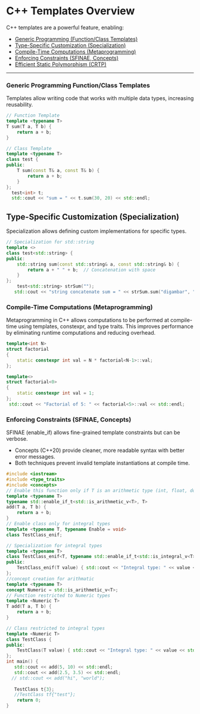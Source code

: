 # C++ Templates Overview

C++ templates are a powerful feature, enabling:

- [Generic Programming (Function/Class Templates)](#generic-programming-functionclass-templates)
- [Type-Specific Customization (Specialization)](#type-specific-customization-specialization)
- [Compile-Time Computations (Metaprogramming)](#compile-time-computations-metaprogramming)
- [Enforcing Constraints (SFINAE, Concepts)](#enforcing-constraints-sfinae-concepts)
- [Efficient Static Polymorphism (CRTP)](#efficient-static-polymorphism-crtp)

---

### Generic Programming Function/Class Templates
Templates allow writing code that works with multiple data types, increasing reusability.
```cpp
// Function Template
template <typename T>
T sum(T a, T b) {
    return a + b;
}

// Class Template
template <typename T>
class test {
public:
    T sum(const T& a, const T& b) {
        return a + b;
    }
};
  test<int> t;
  std::cout << "sum = " << t.sum(30, 20) << std::endl;
```
## Type-Specific Customization (Specialization)
Specialization allows defining custom implementations for specific types.

```cpp
// Specialization for std::string
template <>
class test<std::string> {
public:
    std::string sum(const std::string& a, const std::string& b) {
        return a + " " + b;  // Concatenation with space
    }
};
    test<std::string> strSum("");
   std::cout << "string concatenate sum = " << strSum.sum("digambar", "patil") << std::endl;
```
### Compile-Time Computations (Metaprogramming)
Metaprogramming in C++ allows computations to be performed at compile-time using templates, constexpr, and type traits. This improves performance by eliminating runtime computations and reducing overhead.

```C++
template<int N>
struct factorial
{
    static constexpr int val = N * factorial<N-1>::val;
};

template<>
struct factorial<0>
{
    static constexpr int val = 1;
};
 std::cout << "Factorial of 5: " << factorial<5>::val << std::endl;
```
### Enforcing Constraints (SFINAE, Concepts)
SFINAE (enable_if) allows fine-grained template constraints but can be verbose.
-  Concepts (C++20) provide cleaner, more readable syntax with better error messages.
- Both techniques prevent invalid template instantiations at compile time.

```C++
#include <iostream>
#include <type_traits>
#include <concepts>
// Enable this function only if T is an arithmetic type (int, float, double, etc.)
template <typename T>
typename std::enable_if_t<std::is_arithmetic_v<T>, T>
add(T a, T b) {
    return a + b;
}
// Enable class only for integral types
template <typename T, typename Enable = void>
class TestClass_enif;

// Specialization for integral types
template <typename T>
class TestClass_enif<T, typename std::enable_if_t<std::is_integral_v<T>>> {
public:
    TestClass_enif(T value) { std::cout << "Integral type: " << value << std::endl; }
};
//concept creation for arithmatic
template <typename T>
concept Numeric = std::is_arithmetic_v<T>;
// Function restricted to Numeric types
template <Numeric T>
T add(T a, T b) {
    return a + b;
}

// Class restricted to integral types
template <Numeric T>
class TestClass {
public:
    TestClass(T value) { std::cout << "Integral type: " << value << std::endl; }
};
int main() {
   std::cout << add(5, 10) << std::endl;       
   std::cout << add(2.5, 3.5) << std::endl;
  // std::cout << add("hi", "world");
   
   TestClass t{3};
   //TestClass tf{"test"};
    return 0;
}
```
